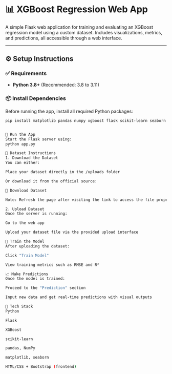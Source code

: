 # 📊 XGBoost Regression Web App

A simple Flask web application for training and evaluating an XGBoost regression model using a custom dataset. Includes visualizations, metrics, and predictions, all accessible through a web interface.

---

## ⚙️ Setup Instructions

### ✅ Requirements
- **Python 3.8+** (Recommended: 3.8 to 3.11)

### 📦 Install Dependencies

Before running the app, install all required Python packages:

```bash
pip install matplotlib pandas numpy xgboost flask scikit-learn seaborn flask-cors chardet


🚀 Run the App
Start the Flask server using:
python app.py

📂 Dataset Instructions
1. Download the Dataset
You can either:

Place your dataset directly in the /uploads folder

Or download it from the official source:

🔗 Download Dataset

Note: Refresh the page after visiting the link to access the file properly.

2. Upload Dataset
Once the server is running:

Go to the web app

Upload your dataset file via the provided upload interface

🤖 Train the Model
After uploading the dataset:

Click "Train Model"

View training metrics such as RMSE and R²

📈 Make Predictions
Once the model is trained:

Proceed to the "Prediction" section

Input new data and get real-time predictions with visual outputs

🧠 Tech Stack
Python

Flask

XGBoost

scikit-learn

pandas, NumPy

matplotlib, seaborn

HTML/CSS + Bootstrap (frontend)
